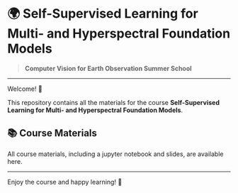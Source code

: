 
# 🌍 Self-Supervised Learning for Multi- and Hyperspectral Foundation Models

> **Computer Vision for Earth Observation Summer School**

---

Welcome! 👋

This repository contains all the materials for the course **Self-Supervised Learning for Multi- and Hyperspectral Foundation Models**.

## 📚 Course Materials

All course materials, including a jupyter notebook and slides, are available here.

---

Enjoy the course and happy learning! 🚀
